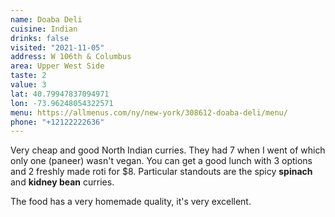 ```yaml
---
name: Doaba Deli
cuisine: Indian
drinks: false
visited: "2021-11-05"
address: W 106th & Columbus
area: Upper West Side
taste: 2
value: 3
lat: 40.79947837094971
lon: -73.96248054322571
menu: https://allmenus.com/ny/new-york/308612-doaba-deli/menu/
phone: "+12122222636"
---
```


Very cheap and good North Indian curries. They had 7 when I went of which only one (paneer) wasn't vegan. You can get a good lunch with 3 options and 2 freshly made roti for $8. Particular standouts are the spicy **spinach** and **kidney bean** curries.

The food has a very homemade quality, it's very excellent.
